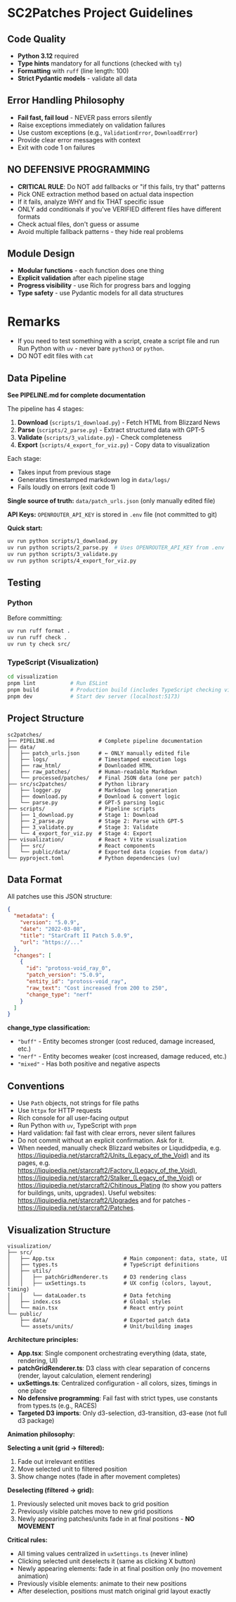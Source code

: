 # SC2Patches Project Guidelines

## Code Quality

- **Python 3.12** required
- **Type hints** mandatory for all functions (checked with `ty`)
- **Formatting** with `ruff` (line length: 100)
- **Strict Pydantic models** - validate all data

## Error Handling Philosophy

- **Fail fast, fail loud** - NEVER pass errors silently
- Raise exceptions immediately on validation failures
- Use custom exceptions (e.g., `ValidationError`, `DownloadError`)
- Provide clear error messages with context
- Exit with code 1 on failures

## NO DEFENSIVE PROGRAMMING

- **CRITICAL RULE**: Do NOT add fallbacks or "if this fails, try that" patterns
- Pick ONE extraction method based on actual data inspection
- If it fails, analyze WHY and fix THAT specific issue
- ONLY add conditionals if you've VERIFIED different files have different formats
- Check actual files, don't guess or assume
- Avoid multiple fallback patterns - they hide real problems

## Module Design

- **Modular functions** - each function does one thing
- **Explicit validation** after each pipeline stage
- **Progress visibility** - use Rich for progress bars and logging
- **Type safety** - use Pydantic models for all data structures

# Remarks

- If you need to test something with a script, create a script file and run
  Run Python with `uv` - never bare `python3` or `python`.
- DO NOT edit files with `cat`

## Data Pipeline

**See PIPELINE.md for complete documentation**

The pipeline has 4 stages:

1. **Download** (`scripts/1_download.py`) - Fetch HTML from Blizzard News
2. **Parse** (`scripts/2_parse.py`) - Extract structured data with GPT-5
3. **Validate** (`scripts/3_validate.py`) - Check completeness
4. **Export** (`scripts/4_export_for_viz.py`) - Copy data to visualization

Each stage:
- Takes input from previous stage
- Generates timestamped markdown log in `data/logs/`
- Fails loudly on errors (exit code 1)

**Single source of truth:** `data/patch_urls.json` (only manually edited file)

**API Keys:** `OPENROUTER_API_KEY` is stored in `.env` file (not committed to git)

**Quick start:**
```bash
uv run python scripts/1_download.py
uv run python scripts/2_parse.py  # Uses OPENROUTER_API_KEY from .env
uv run python scripts/3_validate.py
uv run python scripts/4_export_for_viz.py
```

## Testing

### Python
Before committing:
```bash
uv run ruff format .
uv run ruff check .
uv run ty check src/
```

### TypeScript (Visualization)
```bash
cd visualization
pnpm lint           # Run ESLint
pnpm build          # Production build (includes TypeScript checking via tsc -b)
pnpm dev            # Start dev server (localhost:5173)
```

## Project Structure

```
sc2patches/
├── PIPELINE.md              # Complete pipeline documentation
├── data/
│   ├── patch_urls.json      # ← ONLY manually edited file
│   ├── logs/                # Timestamped execution logs
│   ├── raw_html/            # Downloaded HTML
│   ├── raw_patches/         # Human-readable Markdown
│   └── processed/patches/   # Final JSON data (one per patch)
├── src/sc2patches/          # Python library
│   ├── logger.py            # Markdown log generation
│   ├── download.py          # Download & convert logic
│   └── parse.py             # GPT-5 parsing logic
├── scripts/                 # Pipeline scripts
│   ├── 1_download.py        # Stage 1: Download
│   ├── 2_parse.py           # Stage 2: Parse with GPT-5
│   ├── 3_validate.py        # Stage 3: Validate
│   └── 4_export_for_viz.py  # Stage 4: Export
├── visualization/           # React + Vite visualization
│   ├── src/                 # React components
│   └── public/data/         # Exported data (copies from data/)
└── pyproject.toml           # Python dependencies (uv)
```

## Data Format

All patches use this JSON structure:
```json
{
  "metadata": {
    "version": "5.0.9",
    "date": "2022-03-08",
    "title": "StarCraft II Patch 5.0.9",
    "url": "https://..."
  },
  "changes": [
    {
      "id": "protoss-void_ray_0",
      "patch_version": "5.0.9",
      "entity_id": "protoss-void_ray",
      "raw_text": "Cost increased from 200 to 250",
      "change_type": "nerf"
    }
  ]
}
```

**change_type classification:**
- `"buff"` - Entity becomes stronger (cost reduced, damage increased, etc.)
- `"nerf"` - Entity becomes weaker (cost increased, damage reduced, etc.)
- `"mixed"` - Has both positive and negative aspects

## Conventions

- Use `Path` objects, not strings for file paths
- Use `httpx` for HTTP requests
- Rich console for all user-facing output
- Run Python with `uv`, TypeScript with `pnpm`
- Hard validation: fail fast with clear errors, never silent failures
- Do not commit without an explicit confirmation. Ask for it.
- When needed, manually check Blizzard websites or Liqudidpedia, e.g. https://liquipedia.net/starcraft2/Units_(Legacy_of_the_Void) and its pages, e.g. https://liquipedia.net/starcraft2/Factory_(Legacy_of_the_Void), https://liquipedia.net/starcraft2/Stalker_(Legacy_of_the_Void) or https://liquipedia.net/starcraft2/Chitinous_Plating (to show you patters for buildings, units, upgrades). Useful websites: https://liquipedia.net/starcraft2/Upgrades and for patches - https://liquipedia.net/starcraft2/Patches.

## Visualization Structure

```
visualization/
├── src/
│   ├── App.tsx                      # Main component: data, state, UI
│   ├── types.ts                     # TypeScript definitions
│   ├── utils/
│   │   ├── patchGridRenderer.ts     # D3 rendering class
│   │   ├── uxSettings.ts            # UX config (colors, layout, timing)
│   │   └── dataLoader.ts            # Data fetching
│   ├── index.css                    # Global styles
│   └── main.tsx                     # React entry point
└── public/
    ├── data/                        # Exported patch data
    └── assets/units/                # Unit/building images
```

**Architecture principles:**
- **App.tsx**: Single component orchestrating everything (data, state, rendering, UI)
- **patchGridRenderer.ts**: D3 class with clear separation of concerns (render, layout calculation, element rendering)
- **uxSettings.ts**: Centralized configuration - all colors, sizes, timings in one place
- **No defensive programming**: Fail fast with strict types, use constants from types.ts (e.g., RACES)
- **Targeted D3 imports**: Only d3-selection, d3-transition, d3-ease (not full d3 package)

**Animation philosophy:**

**Selecting a unit (grid → filtered):**
1. Fade out irrelevant entities
2. Move selected unit to filtered position
3. Show change notes (fade in after movement completes)

**Deselecting (filtered → grid):**
1. Previously selected unit moves back to grid position
2. Previously visible patches move to new grid positions
3. Newly appearing patches/units fade in at final positions - **NO MOVEMENT**

**Critical rules:**
- All timing values centralized in `uxSettings.ts` (never inline)
- Clicking selected unit deselects it (same as clicking X button)
- Newly appearing elements: fade in at final position only (no movement animation)
- Previously visible elements: animate to their new positions
- After deselection, positions must match original grid layout exactly